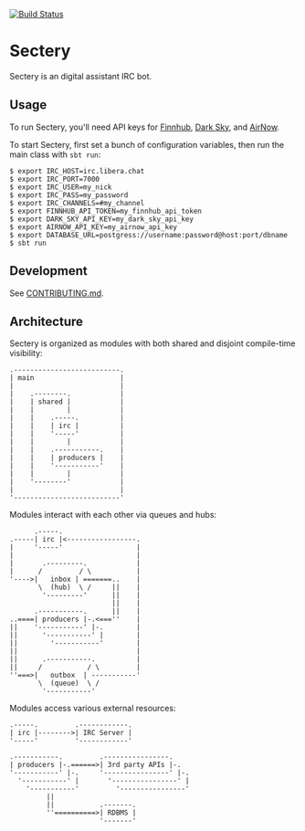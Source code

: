[![Build Status][build-badge]][build-link]

[build-badge]: https://github.com/earldouglas/sectery/workflows/build/badge.svg "Build Status"
[build-link]: https://github.com/earldouglas/sectery/actions "GitHub Actions"

# Sectery

Sectery is an digital assistant IRC bot.

## Usage

To run Sectery, you'll need API keys for
[Finnhub](https://finnhub.io/docs/api), [Dark
Sky](https://darksky.net/dev), and
[AirNow](https://docs.airnowapi.org/).

To start Sectery, first set a bunch of configuration variables, then run
the main class with `sbt run`:

```
$ export IRC_HOST=irc.libera.chat
$ export IRC_PORT=7000
$ export IRC_USER=my_nick
$ export IRC_PASS=my_password
$ export IRC_CHANNELS=#my_channel
$ export FINNHUB_API_TOKEN=my_finnhub_api_token
$ export DARK_SKY_API_KEY=my_dark_sky_api_key
$ export AIRNOW_API_KEY=my_airnow_api_key
$ export DATABASE_URL=postgress://username:password@host:port/dbname
$ sbt run
```

## Development

See [CONTRIBUTING.md](CONTRIBUTING.md).

## Architecture

Sectery is organized as modules with both shared and disjoint
compile-time visibility:

```
.--------------------------.
| main                     |
|                          |
|    .--------.            |
|    | shared |            |
|    |        |            |
|    |    .-----.          |
|    |    | irc |          |
|    |    '-----'          |
|    |        |            |
|    |    .-----------.    |
|    |    | producers |    |
|    |    '-----------'    |
|    |        |            |
|    '--------'            |
|                          |
'--------------------------'
```

Modules interact with each other via queues and hubs:

```
      .-----.
.-----| irc |<-----------------.
|     '-----'                  |
|                              |
|       .---------.            |
|      /         / \           |
'---->|   inbox | =======..    |
       \  (hub)  \ /     ||    |
        '---------'      ||    |
                         ||    |
      .-----------.      ||    |
..====| producers |-.<===''    |
||    '-----------' |-.        |
||      '-----------' |        |
||        '-----------'        |
||                             |
||      .-----------.          |
||     /           / \         |
''===>|   outbox  | -----------'
       \  (queue)  \ /
        '-----------'
```

Modules access various external resources:

```
.-----.         .------------.
| irc |-------->| IRC Server |
'-----'         '------------'

.-----------.         .----------------.
| producers |-.======>| 3rd party APIs |-.
'-----------' |-.     '----------------' |-.
  '-----------' |       '----------------' |
    '-----------'         '----------------'
         ||
         ||           .-------.
         ''==========>| RDBMS |
                      '-------'
```
